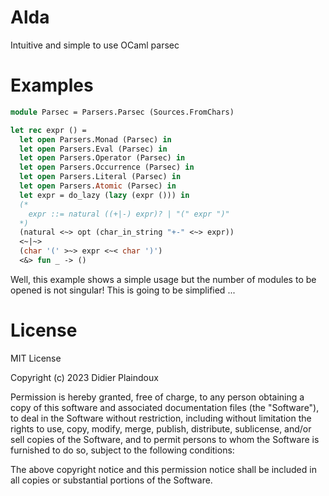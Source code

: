 # Alda

Intuitive and simple to use OCaml parsec 

# Examples

```ocaml
module Parsec = Parsers.Parsec (Sources.FromChars)

let rec expr () =
  let open Parsers.Monad (Parsec) in
  let open Parsers.Eval (Parsec) in
  let open Parsers.Operator (Parsec) in
  let open Parsers.Occurrence (Parsec) in
  let open Parsers.Literal (Parsec) in
  let open Parsers.Atomic (Parsec) in
  let expr = do_lazy (lazy (expr ())) in
  (* 
    expr ::= natural ((+|-) expr)? | "(" expr ")" 
  *)
  (natural <~> opt (char_in_string "+-" <~> expr))
  <~|~> 
  (char '(' >~> expr <~< char ')')
  <&> fun _ -> ()
```

Well, this example shows a simple usage but the number of modules 
to be opened is not singular! This is going to be simplified ... 

# License 

MIT License

Copyright (c) 2023 Didier Plaindoux

Permission is hereby granted, free of charge, to any person obtaining a copy
of this software and associated documentation files (the "Software"), to deal
in the Software without restriction, including without limitation the rights
to use, copy, modify, merge, publish, distribute, sublicense, and/or sell
copies of the Software, and to permit persons to whom the Software is
furnished to do so, subject to the following conditions:

The above copyright notice and this permission notice shall be included in all
copies or substantial portions of the Software.